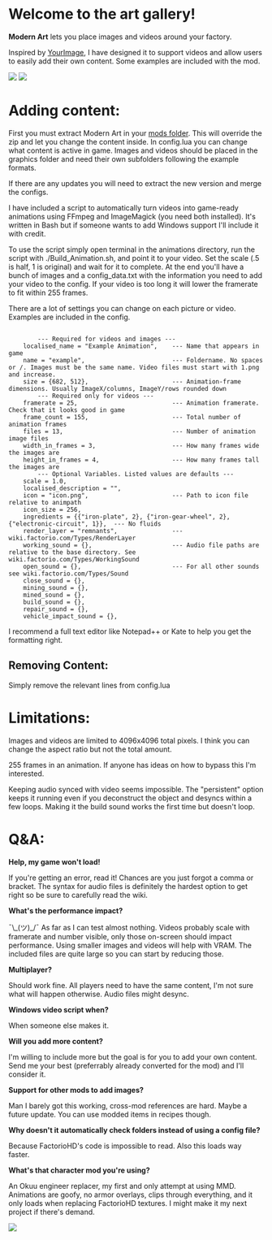 # Welcome to the art gallery!

**Modern Art** lets you place images and videos around your factory.

Inspired by [YourImage](https://mods.factorio.com/mod/YourImage), I have designed it to support videos and allow users to easily add their own content. Some examples are included with the mod.

![](Example1.png)
![](animations.gif)



# Adding content:

First you must extract Modern Art in your [mods folder](https://wiki.factorio.com/Application_directory). This will override the zip and let you change the content inside. In config.lua you can change what content is active in game. Images and videos should be placed in the graphics folder and need their own subfolders following the example formats.

If there are any updates you will need to extract the new version and merge the configs.

I have included a script to automatically turn videos into game-ready animations using FFmpeg and ImageMagick (you need both installed). It's written in Bash but if someone wants to add Windows support I'll include it with credit.

To use the script simply open terminal in the animations directory, run the script with ./Build_Animation.sh, and point it to your video. Set the scale (.5 is half, 1 is original) and wait for it to complete. At the end you'll have a bunch of images and a config_data.txt with the information you need to add your video to the config. If your video is too long it will lower the framerate to fit within 255 frames.

There are a lot of settings you can change on each picture or video. Examples are included in the config.
```

        --- Required for videos and images ---
	localised_name = "Example Animation",    --- Name that appears in game
	name = "example",                        --- Foldername. No spaces or /. Images must be the same name. Video files must start with 1.png and increase.
	size = {682, 512},                       --- Animation-frame dimensions. Usually ImageX/columns, ImageY/rows rounded down
        --- Required only for videos ---
	framerate = 25,                          --- Animation framerate. Check that it looks good in game
	frame_count = 155,                       --- Total number of animation frames
	files = 13,                              --- Number of animation image files
	width_in_frames = 3,                     --- How many frames wide the images are
	height_in_frames = 4,                    --- How many frames tall the images are
        --- Optional Variables. Listed values are defaults ---
	scale = 1.0,
	localised_description = "",
	icon = "icon.png",                       --- Path to icon file relative to animpath
	icon_size = 256,
	ingredients = {{"iron-plate", 2}, {"iron-gear-wheel", 2}, {"electronic-circuit", 1}},  --- No fluids
	render_layer = "remnants",               --- wiki.factorio.com/Types/RenderLayer
	working_sound = {},                      --- Audio file paths are relative to the base directory. See wiki.factorio.com/Types/WorkingSound
	open_sound = {},                         --- For all other sounds see wiki.factorio.com/Types/Sound
	close_sound = {},
	mining_sound = {},
	mined_sound = {},
	build_sound = {},
	repair_sound = {},
	vehicle_impact_sound = {},
```
I recommend a full text editor like Notepad++ or Kate to help you get the formatting right.

## Removing Content:

Simply remove the relevant lines from config.lua


# Limitations:

Images and videos are limited to 4096x4096 total pixels. I think you can change the aspect ratio but not the total amount.

255 frames in an animation. If anyone has ideas on how to bypass this I'm interested.

Keeping audio synced with video seems impossible. The "persistent" option keeps it running even if you deconstruct the object and desyncs within a few loops. Making it the build sound works the first time but doesn't loop.


# Q&A:
**Help, my game won't load!**

If you're getting an error, read it! Chances are you just forgot a comma or bracket. The syntax for audio files is definitely the hardest option to get right so be sure to carefully read the wiki.

**What's the performance impact?**

¯\\\_(ツ)_/¯ As far as I can test almost nothing. Videos probably scale with framerate and number visible, only those on-screen should impact performance. Using smaller images and videos will help with VRAM. The included files are quite large so you can start by reducing those.

**Multiplayer?**

Should work fine. All players need to have the same content, I'm not sure what will happen otherwise. Audio files might desync.

**Windows video script when?**

When someone else makes it.

**Will you add more content?**

I'm willing to include more but the goal is for you to add your own content. Send me your best (preferrably already converted for the mod) and I'll consider it.

**Support for other mods to add images?**

Man I barely got this working, cross-mod references are hard. Maybe a future update. You can use modded items in recipes though.

**Why doesn't it automatically check folders instead of using a config file?**

Because FactorioHD's code is impossible to read. Also this loads way faster.

**What's that character mod you're using?**

An Okuu engineer replacer, my first and only attempt at using MMD. Animations are goofy, no armor overlays, clips through everything, and it only loads when replacing FactorioHD textures. I might make it my next project if there's demand.

![](okuu.gif)
